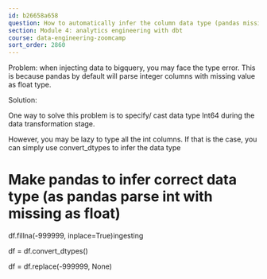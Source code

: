 ```yaml
---
id: b26658a658
question: How to automatically infer the column data type (pandas missing value issues)?
section: Module 4: analytics engineering with dbt
course: data-engineering-zoomcamp
sort_order: 2860
---
```


Problem: when injecting data to bigquery, you may face the type error. This is because pandas by default will parse integer columns with missing value as float type.

Solution:

One way to solve this problem is to specify/ cast data type Int64 during the data transformation stage.

However, you may be lazy to type all the int columns. If that is the case, you can simply use convert_dtypes to infer the data type

# Make pandas to infer correct data type (as pandas parse int with missing as float)

df.fillna(-999999, inplace=True)ingesting

df = df.convert_dtypes()

df = df.replace(-999999, None)

